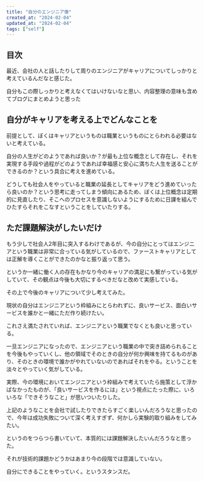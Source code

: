 ```yaml
---
title: "自分のエンジニア像"
created_at: "2024-02-04"
updated_at: "2024-02-04"
tags: ["self"]
---
```


## 目次


最近、会社の人と話したりして周りのエンジニアがキャリアについてしっかりと考えているんだなと感じた。


自分もこの際しっかりと考えなくてはいけないなと思い、内容整理の意味も含めてブログにまとめようと思った


## 自分がキャリアを考える上でどんなことを


前提として、ぼくはキャリアというものは職業というものにとらわれる必要はないと考えている。


自分の人生がどのようであれば良いか？が最も上位な概念として存在し、それを実現する手段や過程がどのようであれば幸福感と安心に満ちた人生を送ることができるのか？という具合に考えを進めている。


どうしても社会人をやっていると職業の延長としてキャリアをどう進めていったら良いのか？という思考に走ってしまう傾向にあるため、ぼくは上位概念は定期的に見直したり、そこへのプロセスを意識しないようにするために日課を組んでひたすらそれをこなすということをしていたりする。


## ただ課題解決がしたいだけ


もう少しで社会人2年目に突入するわけであるが、今の自分にとってはエンジニアという職業は非常に合っている気がしているので、ファーストキャリアとしては正解を導くことができたのかなと振り返って思う。


というか一緒に働く人の存在もかなり今のキャリアの満足にも繋がっている気がしていて、その観点は今後も大切にするべきだなと改めて実感している。


その上で今後のキャリアについて少し考えてみた。


現状の自分はエンジニアという枠組みにとらわれずに、良いサービス、面白いサービスを誰かと一緒にただ作り続けたい。


これさえ満たされていれば、エンジニアという職業でなくとも良いと思っている。


一旦エンジニアになったので、エンジニアという職業の中で突き詰められることを今後もやっていくし、他の領域でそのときの自分が何か興味を持てるものがあり、そのときの環境で誰かがやれていないのであればそれをやる。ということを淡々とやっていく気がしている。


実際、今の環境においてエンジニアという枠組みで考えていたら施策として浮かばなかったものが、「良いサービスを作るには」という視点にたった際に、いろいろな「できそうなこと」が思いついたりした。


上記のようなことを会社で試したりできたらすごく楽しいんだろうなと思ったので、今年は成功失敗について深く考えすぎず、何かしら実験的取り組みをしてみたい。


というのをつらつら書いていて、本質的には課題解決したいんだろうなと思った。


それが技術的課題かどうかはあまり今の段階では意識していない。


自分にできることをやっていく。というスタンスだ。

